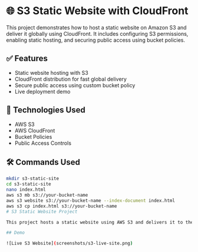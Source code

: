 # 🌐 S3 Static Website with CloudFront

This project demonstrates how to host a static website on Amazon S3 and deliver it globally using CloudFront. It includes configuring S3 permissions, enabling static hosting, and securing public access using bucket policies.

## ✅ Features
- Static website hosting with S3
- CloudFront distribution for fast global delivery
- Secure public access using custom bucket policy
- Live deployment demo

## 🔐 Technologies Used
- AWS S3
- AWS CloudFront
- Bucket Policies
- Public Access Controls

## 🛠️ Commands Used

```bash
mkdir s3-static-site
cd s3-static-site
nano index.html
aws s3 mb s3://your-bucket-name
aws s3 website s3://your-bucket-name --index-document index.html
aws s3 cp index.html s3://your-bucket-name
# S3 Static Website Project

This project hosts a static website using AWS S3 and delivers it to the internet.

## Demo

![Live S3 Website](screenshots/s3-live-site.png)

